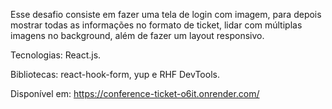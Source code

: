 Esse desafio consiste em fazer uma tela de login com imagem, para depois mostrar todas as informações no formato de ticket, lidar com múltiplas imagens no background, além de fazer um layout responsivo.

Tecnologias: React.js.

Bibliotecas: react-hook-form, yup e RHF DevTools.

Disponível em: https://conference-ticket-o6it.onrender.com/
